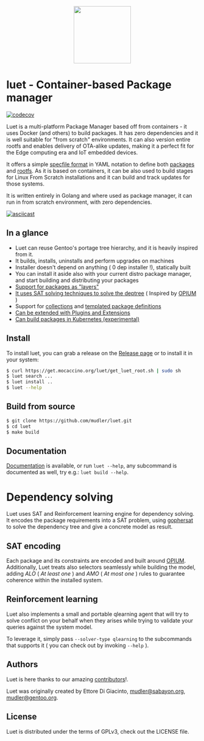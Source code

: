 
<p align="center">
  <img width=150 height=150 src="https://user-images.githubusercontent.com/2420543/119691600-0293d700-be4b-11eb-827f-49ff1174a07a.png">
</p>

# luet - Container-based Package manager

[![codecov](https://codecov.io/gh/geaaru/luet/branch/master/graph/badge.svg)](https://codecov.io/gh/geaaru/luet)

Luet is a multi-platform Package Manager based off from containers - it uses Docker (and others) to build packages. It has zero dependencies and it is well suitable for "from scratch" environments. It can also version entire rootfs and enables delivery of OTA-alike updates, making it a perfect fit for the Edge computing era and IoT embedded devices.

It offers a simple [specfile format](https://luet-lab.github.io/docs/docs/concepts/packages/specfile/) in YAML notation to define both [packages](https://luet-lab.github.io/docs/docs/concepts/packages/) and [rootfs](https://luet-lab.github.io/docs/docs/concepts/packages/#package-layers). As it is based on containers, it can be also used to build stages for Linux From Scratch installations and it can build and track updates for those systems.

It is written entirely in Golang and where used as package manager, it can run in from scratch environment, with zero dependencies.

[![asciicast](https://asciinema.org/a/388348.svg)](https://asciinema.org/a/388348)


## In a glance

- Luet can reuse Gentoo's portage tree hierarchy, and it is heavily inspired from it.
- It builds, installs, uninstalls and perform upgrades on machines
- Installer doesn't depend on anything ( 0 dep installer !), statically built
- You can install it aside also with your current distro package manager, and start building and distributing your packages
- [Support for packages as "layers"](https://luet-lab.github.io/docs/docs/concepts/packages/specfile/#building-strategies)
- [It uses SAT solving techniques to solve the deptree](https://luet-lab.github.io/docs/docs/concepts/overview/constraints/) ( Inspired by [OPIUM](https://ranjitjhala.github.io/static/opium.pdf) )
- Support for [collections](https://luet-lab.github.io/docs/docs/concepts/packages/collections/) and [templated package definitions](https://luet-lab.github.io/docs/docs/concepts/packages/templates/)
- [Can be extended with Plugins and Extensions](https://luet-lab.github.io/docs/docs/concepts/plugins-and-extensions/)
- [Can build packages in Kubernetes (experimental)](https://github.com/mudler/luet-k8s)

## Install

To install luet, you can grab a release on the [Release page](https://github.com/mudler/luet/releases) or to install it in your system:

```bash
$ curl https://get.mocaccino.org/luet/get_luet_root.sh | sudo sh
$ luet search ...
$ luet install ..
$ luet --help
```

## Build from source

```bash
$ git clone https://github.com/mudler/luet.git
$ cd luet
$ make build
```

## Documentation

[Documentation](https://luet-lab.github.io/docs) is available, or
run `luet --help`,  any subcommand is documented as well, try e.g.: `luet build --help`.

# Dependency solving

Luet uses SAT and Reinforcement learning engine for dependency solving.
It encodes the package requirements into a SAT problem, using [gophersat](https://github.com/crillab/gophersat) to solve the dependency tree and give a concrete model as result.

## SAT encoding

Each package and its constraints are encoded and built around [OPIUM](https://ranjitjhala.github.io/static/opium.pdf). Additionally, Luet treats
also selectors seamlessly while building the model, adding *ALO* ( *At least one* ) and *AMO* ( *At most one* ) rules to guarantee coherence within the installed system.

## Reinforcement learning

Luet also implements a small and portable qlearning agent that will try to solve conflict on your behalf
when they arises while trying to validate your queries against the system model.

To leverage it, simply pass ```--solver-type qlearning``` to the subcommands that supports it ( you can check out by invoking ```--help``` ).


## Authors

Luet is here thanks to our amazing [contributors](https://github.com/mudler/luet/graphs/contributors)!.

Luet was originally created by Ettore Di Giacinto, mudler@sabayon.org, mudler@gentoo.org.

## License

Luet is distributed under the terms of GPLv3, check out the LICENSE file.
